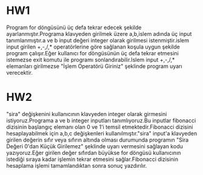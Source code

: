 # HW1</br>
Program for döngüsünü üç defa tekrar edecek şekilde ayarlanmıştır.Programa klavyeden girilmek üzere a,b,islem adında üç input tanımlanmıştır.a ve b input değeri integer olarak girilmesi istenmiştir.islem input girilen +,-,/,* operatörlerine göre sağlanan koşula uygun şekilde program çalışır.Eğer kullanıcı for döngüsünün üç defa tekrar etmesini istemezse exit komutu ile programı sonlandırabilir.Islem input +,-,/,* elemanları girilmezse "İşlem Operatörü Giriniz" şeklinde program uyarı verecektir.

# HW2</br>
"sira" değişkenini kullanıcının klavyeden integer olarak girmesini istiyoruz.Programa a ve b integer inputları tanımlıyoruz.Bu inputlar fibonacci dizisinin başlangıç elemanı olan 0 ve 1'i temsil etmektedir.Fibonacci dizisini hesaplayabilmek için a,b,c değişkenleri kullanılmıştır."sira" input'a klavyeden girilen değerin sıfır veya sıfırın altında olması durumunda programın "Sira Değeri 0'dan Küçük Girilemez" şeklinde uyarı vermesini sağlayan kodu yazıyoruz.Eğer girilen değer sıfırdan büyükse for döngüsü kullanıcının istediği sıraya kadar işlemin tekrar etmesini sağlar.Fibonacci dizisinin hesaplama işlemi tamamlandıktan sonra sonuç yazdırılır.

